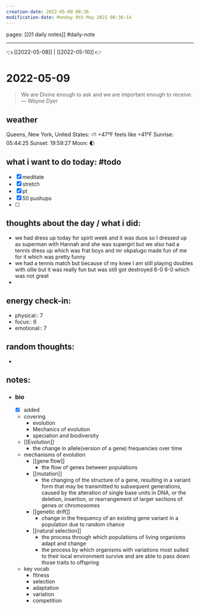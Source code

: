 ```yaml
---
creation-date: 2022-05-09 08:36 
modification-date: Monday 9th May 2022 08:36:14 
---
```

pages: [[01 daily notes]] 
#daily-note
___

👈 [[2022-05-08]] | [[2022-05-10]] 👉 

# 2022-05-09 
> We are Divine enough to ask and we are important enough to receive.
> — <cite>Wayne Dyer</cite>


## weather
Queens, New York, United States: ⛅️  +47°F feels like +41°F
Sunrise: 05:44:25
Sunset:  19:59:27
Moon:    🌓

## what i want to do today: #todo
- [x] meditate
- [x] stretch 
- [x] pt
- [x] 50 pushups
- [ ] 



## thoughts about the day / what i did:
- we had dress up today for spirit week and it was duos so I dressed up as superman with Hannah and she was supergirl but we also had a tennis dress up which was frat boys and mr okpalugo made fun of me for it which was pretty funny
- we had a tennis match but because of my knee I am still playing doubles with ollie but it was really fun but was still got destroyed 6-0 6-0 which was not great
- 

## energy check-in:
- physical:: 7
- focus:: 6
- emotional:: 7

## random thoughts:
- 

## notes:
- ### bio
	- [x] added
	- covering
		- evolution
		- Mechanics of evolution
		- speciation and biodiversity
	- [[Evolution]]
		- the change in allele(version of a gene) frequencies over time
	- mechanisms of evolution
		- [[gene flow]]
			- the flow of genes between populations
		- [[mutation]]
			- the changing of the structure of a gene, resulting in a variant form that may be transmitted to subsequent generations, caused by the alteration of single base units in DNA, or the deletion, insertion, or rearrangement of larger sections of genes or chromosomes
		- [[genetic drift]]
			- change in the frequency of an existing gene variant in a population due to random chance
		- [[natural selection]]
			- the process through which populations of living organisms adapt and change
			- the process by which organisms with variations most suited to their local environment survive and are able to pass down those traits to offspring
	- key vocab
		- fitness
		- selection
		- adaptation
		- variation
		- competition

